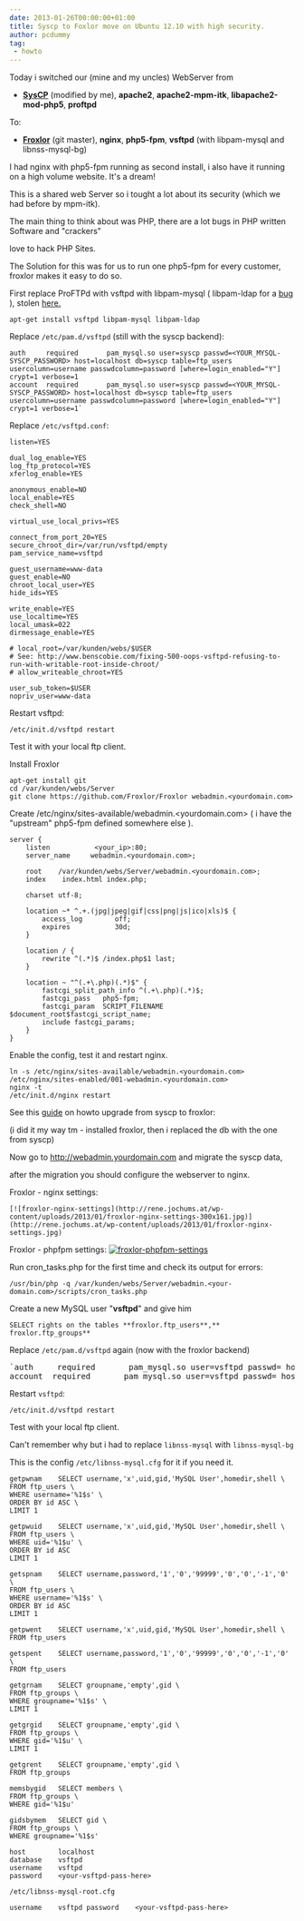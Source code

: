 ```yaml
---
date: 2013-01-26T00:00:00+01:00
title: Syscp to Foxlor move on Ubuntu 12.10 with high security.
author: pcdummy
tag:
 - howto
---
```


Today i switched our (mine and my uncles) WebServer from

- [**SysCP**](http://syscp.org "SysCP") (modified by me), **apache2**, **apache2-mpm-itk**, **libapache2-mod-php5**, **proftpd**

To:

- [**Froxlor**](http://www.froxlor.org/ "Froxlor") (git master), **nginx**, **php5-fpm**, **vsftpd** (with libpam-mysql and libnss-mysql-bg)

<!--more-->I had nginx with php5-fpm running as second install, i also have it running on a high volume website. It&#39;s a dream!

This is a shared web Server so i tought a lot about its security (which we had before by mpm-itk).

The main thing to think about was PHP, there are a lot bugs in PHP written Software and &quot;crackers&quot;

love to hack PHP Sites.

The Solution for this was for us to run one php5-fpm for every customer, froxlor makes it easy to do so.

First replace ProFTPd with vsftpd with libpam-mysql ( libpam-ldap for a [bug](http://ubuntuforums.org/showthread.php?t=1937131) ), stolen [here.](http://forum.froxlor.org/index.php?/topic/569-solved-froxlor-0915-vsftpd-moglich/)

    apt-get install vsftpd libpam-mysql libpam-ldap

Replace `/etc/pam.d/vsftpd` (still with the syscp backend):

    auth     required       pam_mysql.so user=syscp passwd=<YOUR_MYSQL-SYSCP_PASSWORD> host=localhost db=syscp table=ftp_users usercolumn=username passwdcolumn=password [where=login_enabled="Y"] crypt=1 verbose=1
    account  required       pam_mysql.so user=syscp passwd=<YOUR_MYSQL-SYSCP_PASSWORD> host=localhost db=syscp table=ftp_users usercolumn=username passwdcolumn=password [where=login_enabled="Y"] crypt=1 verbose=1`

Replace `/etc/vsftpd.conf`:

    listen=YES

    dual_log_enable=YES
    log_ftp_protocol=YES
    xferlog_enable=YES

    anonymous_enable=NO
    local_enable=YES
    check_shell=NO

    virtual_use_local_privs=YES

    connect_from_port_20=YES
    secure_chroot_dir=/var/run/vsftpd/empty
    pam_service_name=vsftpd

    guest_username=www-data
    guest_enable=NO
    chroot_local_user=YES
    hide_ids=YES

    write_enable=YES
    use_localtime=YES
    local_umask=022
    dirmessage_enable=YES

    # local_root=/var/kunden/webs/$USER
    # See: http://www.benscobie.com/fixing-500-oops-vsftpd-refusing-to-run-with-writable-root-inside-chroot/
    # allow_writeable_chroot=YES

    user_sub_token=$USER
    nopriv_user=www-data

Restart vsftpd:

    /etc/init.d/vsftpd restart

Test it with your local ftp client.

Install Froxlor


    apt-get install git
    cd /var/kunden/webs/Server
    git clone https://github.com/Froxlor/Froxlor webadmin.<yourdomain.com>

Create /etc/nginx/sites-available/webadmin.<yourdomain.com> ( i have the "upstream" php5-fpm defined somewhere else ).

    server {
        listen           <your_ip>:80;
        server_name     webadmin.<yourdomain.com>;

        root    /var/kunden/webs/Server/webadmin.<yourdomain.com>;
        index    index.html index.php;

        charset utf-8;

        location ~* ^.+.(jpg|jpeg|gif|css|png|js|ico|xls)$ {
            access_log        off;
            expires           30d;
        }

        location / {
            rewrite ^(.*)$ /index.php$1 last;
        }

        location ~ "^(.+\.php)(.*)$" {
            fastcgi_split_path_info ^(.+\.php)(.*)$;
            fastcgi_pass   php5-fpm;
            fastcgi_param  SCRIPT_FILENAME  $document_root$fastcgi_script_name;
            include fastcgi_params;
        }
    }

Enable the config, test it and restart nginx.

    ln -s /etc/nginx/sites-available/webadmin.<yourdomain.com> /etc/nginx/sites-enabled/001-webadmin.<yourdomain.com>
    nginx -t
    /etc/init.d/nginx restart

See this [guide](http://redmine.froxlor.org/projects/froxlor/wiki/Upgrading_to_or_updating_Froxlor) on howto upgrade from syscp to froxlor:

(i did it my way tm - installed froxlor, then i replaced the db with the one from syscp)

Now go to http://webadmin.yourdomain.com and migrate the syscp data,

after the migration you should configure the webserver to nginx.

Froxlor - nginx settings:

    [![froxlor-nginx-settings](http://rene.jochums.at/wp-content/uploads/2013/01/froxlor-nginx-settings-300x161.jpg)](http://rene.jochums.at/wp-content/uploads/2013/01/froxlor-nginx-settings.jpg)

Froxlor - phpfpm settings:
    [![froxlor-phpfpm-settings](http://rene.jochums.at/wp-content/uploads/2013/01/froxlor-phpfpm-settings-300x137.jpg)](http://rene.jochums.at/wp-content/uploads/2013/01/froxlor-phpfpm-settings.jpg)

Run cron_tasks.php for the first time and check its output for errors:

    /usr/bin/php -q /var/kunden/webs/Server/webadmin.<your-domain.com>/scripts/cron_tasks.php

Create a new MySQL user &quot;**vsftpd**&quot; and give him

    SELECT rights on the tables **froxlor.ftp_users**,** froxlor.ftp_groups**

Replace `/etc/pam.d/vsftpd`  again (now with the froxlor backend)

<pre>
`auth     required       pam_mysql.so user=vsftpd passwd=<YOUR-VSFTPD-MYSQL-PASS> host=localhost db=froxlor table=ftp_users usercolumn=username passwdcolumn=password [where=login_enabled="Y"] crypt=1
account  required       pam_mysql.so user=vsftpd passwd=<YOUR-VSFTPD-MYSQL-PASS> host=localhost db=froxlor table=ftp_users usercolumn=username passwdcolumn=password [where=login_enabled="Y"] crypt=1`</pre>

Restart `vsftpd`:

    /etc/init.d/vsftpd restart

Test with your local ftp client.

Can't remember why but i had to replace `libnss-mysql` with `libnss-mysql-bg`

This is the config `/etc/libnss-mysql.cfg` for it if you need it.

    getpwnam    SELECT username,'x',uid,gid,'MySQL User',homedir,shell \
    FROM ftp_users \
    WHERE username='%1$s' \
    ORDER BY id ASC \
    LIMIT 1

    getpwuid    SELECT username,'x',uid,gid,'MySQL User',homedir,shell \
    FROM ftp_users \
    WHERE uid='%1$u' \
    ORDER BY id ASC
    LIMIT 1

    getspnam    SELECT username,password,'1','0','99999','0','0','-1','0' \
    FROM ftp_users \
    WHERE username='%1$s' \
    ORDER BY id ASC
    LIMIT 1

    getpwent    SELECT username,'x',uid,gid,'MySQL User',homedir,shell \
    FROM ftp_users

    getspent    SELECT username,password,'1','0','99999','0','0','-1','0' \
    FROM ftp_users

    getgrnam    SELECT groupname,'empty',gid \
    FROM ftp_groups \
    WHERE groupname='%1$s' \
    LIMIT 1

    getgrgid    SELECT groupname,'empty',gid \
    FROM ftp_groups \
    WHERE gid='%1$u' \
    LIMIT 1

    getgrent    SELECT groupname,'empty',gid \
    FROM ftp_groups

    memsbygid   SELECT members \
    FROM ftp_groups \
    WHERE gid='%1$u'

    gidsbymem   SELECT gid \
    FROM ftp_groups \
    WHERE groupname='%1$s'

    host        localhost
    database    vsftpd
    username    vsftpd
    password    <your-vsftpd-pass-here>

`/etc/libnss-mysql-root.cfg`

    username    vsftpd password    <your-vsftpd-pass-here>
